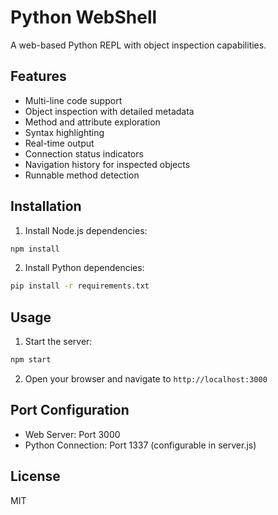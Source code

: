 # Python WebShell

A web-based Python REPL with object inspection capabilities.

## Features

- Multi-line code support
- Object inspection with detailed metadata
- Method and attribute exploration
- Syntax highlighting
- Real-time output
- Connection status indicators
- Navigation history for inspected objects
- Runnable method detection

## Installation

1. Install Node.js dependencies:
```bash
npm install
```

2. Install Python dependencies:
```bash
pip install -r requirements.txt
```

## Usage

1. Start the server:
```bash
npm start
```

2. Open your browser and navigate to `http://localhost:3000`

## Port Configuration

- Web Server: Port 3000
- Python Connection: Port 1337 (configurable in server.js)

## License

MIT
